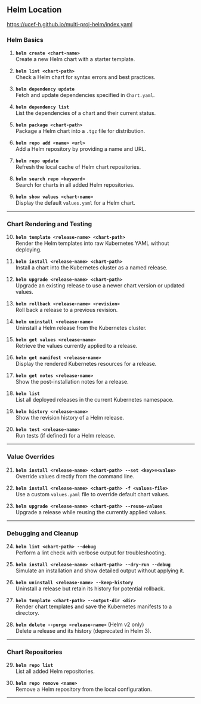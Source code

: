 ## Helm Location
https://ucef-h.github.io/multi-proj-helm/index.yaml

### **Helm Basics**
1. **`helm create <chart-name>`**  
   Create a new Helm chart with a starter template.

2. **`helm lint <chart-path>`**  
   Check a Helm chart for syntax errors and best practices.

3. **`helm dependency update`**  
   Fetch and update dependencies specified in `Chart.yaml`.

4. **`helm dependency list`**  
   List the dependencies of a chart and their current status.

5. **`helm package <chart-path>`**  
   Package a Helm chart into a `.tgz` file for distribution.

6. **`helm repo add <name> <url>`**  
   Add a Helm repository by providing a name and URL.

7. **`helm repo update`**  
   Refresh the local cache of Helm chart repositories.

8. **`helm search repo <keyword>`**  
   Search for charts in all added Helm repositories.

9. **`helm show values <chart-name>`**  
   Display the default `values.yaml` for a Helm chart.

---

### **Chart Rendering and Testing**
10. **`helm template <release-name> <chart-path>`**  
    Render the Helm templates into raw Kubernetes YAML without deploying.

11. **`helm install <release-name> <chart-path>`**  
    Install a chart into the Kubernetes cluster as a named release.

12. **`helm upgrade <release-name> <chart-path>`**  
    Upgrade an existing release to use a newer chart version or updated values.

13. **`helm rollback <release-name> <revision>`**  
    Roll back a release to a previous revision.

14. **`helm uninstall <release-name>`**  
    Uninstall a Helm release from the Kubernetes cluster.

15. **`helm get values <release-name>`**  
    Retrieve the values currently applied to a release.

16. **`helm get manifest <release-name>`**  
    Display the rendered Kubernetes resources for a release.

17. **`helm get notes <release-name>`**  
    Show the post-installation notes for a release.

18. **`helm list`**  
    List all deployed releases in the current Kubernetes namespace.

19. **`helm history <release-name>`**  
    Show the revision history of a Helm release.

20. **`helm test <release-name>`**  
    Run tests (if defined) for a Helm release.

---

### **Value Overrides**
21. **`helm install <release-name> <chart-path> --set <key>=<value>`**  
    Override values directly from the command line.

22. **`helm install <release-name> <chart-path> -f <values-file>`**  
    Use a custom `values.yaml` file to override default chart values.

23. **`helm upgrade <release-name> <chart-path> --reuse-values`**  
    Upgrade a release while reusing the currently applied values.

---

### **Debugging and Cleanup**
24. **`helm lint <chart-path> --debug`**  
    Perform a lint check with verbose output for troubleshooting.

25. **`helm install <release-name> <chart-path> --dry-run --debug`**  
    Simulate an installation and show detailed output without applying it.

26. **`helm uninstall <release-name> --keep-history`**  
    Uninstall a release but retain its history for potential rollback.

27. **`helm template <chart-path> --output-dir <dir>`**  
    Render chart templates and save the Kubernetes manifests to a directory.

28. **`helm delete --purge <release-name>`** (Helm v2 only)  
    Delete a release and its history (deprecated in Helm 3).

---

### **Chart Repositories**
29. **`helm repo list`**  
    List all added Helm repositories.

30. **`helm repo remove <name>`**  
    Remove a Helm repository from the local configuration.

---
